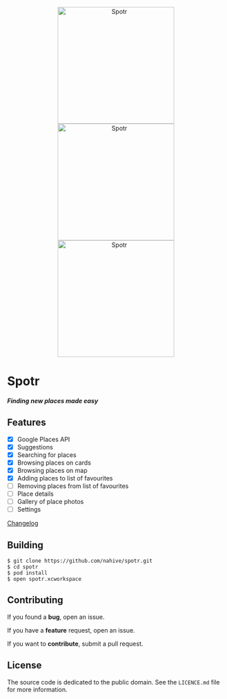 <p align="center">
<img src="http://i.imgur.com/GfG9PgV.png" alt="Spotr" style="max-width:100%;" width="270px"/>
<img src="http://i.imgur.com/RjV5xa0.png" alt="Spotr" style="max-width:100%;" width="270px"/>
<img src="http://imgur.com/TvIGOMT.png" alt="Spotr" style="max-width:100%;" width="270px"/>
</p>

# Spotr
##### *Finding new places made easy*

## Features

- [x] Google Places API
- [x] Suggestions
- [x] Searching for places
- [x] Browsing places on cards
- [x] Browsing places on map
- [x] Adding places to list of favourites
- [ ] Removing places from list of favourites
- [ ] Place details
- [ ] Gallery of place photos
- [ ] Settings

[Changelog](https://github.com/nahive/spotr/blob/master/CHANGELOG.md)

## Building

```
$ git clone https://github.com/nahive/spotr.git
$ cd spotr
$ pod install
$ open spotr.xcworkspace
```
## Contributing

If you found a **bug**, open an issue.

If you have a **feature** request, open an issue.

If you want to **contribute**, submit a pull request.

## License

The source code is dedicated to the public domain. See the `LICENCE.md` file for
more information.